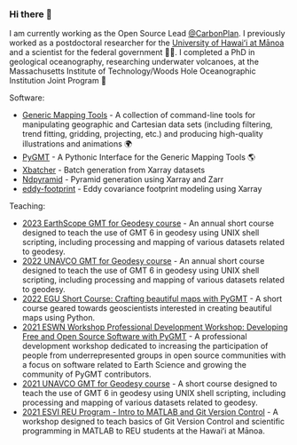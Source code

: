### Hi there 👋

I am currently working as the Open Source Lead [@CarbonPlan](https://carbonplan.org/).
I previously worked as a postdoctoral researcher for the [University of Hawaiʻi at Mānoa](https://manoa.hawaii.edu/)
and a scientist for the federal government :technologist:. I
completed a PhD in geological oceanography, researching underwater volcanoes, at the Massachusetts Institute
of Technology/Woods Hole Oceanographic Institution Joint Program :volcano:

Software:

- [Generic Mapping Tools](https://github.com/GenericMappingTools/gmt) - A
  collection of command-line tools for manipulating geographic and Cartesian
  data sets (including filtering, trend fitting, gridding, projecting, etc.)
  and producing high-quality illustrations and animations :earth_africa:
- [PyGMT](https://github.com/GenericMappingTools/pygmt) - A Pythonic Interface
  for the Generic Mapping Tools :earth_americas:
- [Xbatcher](https://github.com/xarray-contrib/xbatcher) - Batch generation from Xarray datasets
- [Ndpyramid](https://github.com/carbonplan/ndpyramid) - Pyramid generation using Xarray and Zarr
- [eddy-footprint](https://github.com/arctic-carbon/eddy-footprint) - Eddy covariance footprint modeling using Xarray

Teaching:

- [2023 EarthScope GMT for Geodesy course](https://github.com/GenericMappingTools/gmt-for-geodesy) - An annual short course designed
  to teach the use of GMT 6 in geodesy using UNIX shell scripting, including processing and mapping of various datasets
  related to geodesy.
- [2022 UNAVCO GMT for Geodesy course](https://github.com/GenericMappingTools/gmt-for-geodesy) - An annual short course designed
  to teach the use of GMT 6 in geodesy using UNIX shell scripting, including processing and mapping of various datasets
  related to geodesy.
- [2022 EGU Short Course: Crafting beautiful maps with PyGMT](https://github.com/GenericMappingTools/egu22pygmt) - A short course geared towards geoscientists interested in creating beautiful maps using Python.
- [2021 ESWN Workshop Professional Development Workshop: Developing Free and Open Source Software with PyGMT](https://github.com/GenericMappingTools/2021-eswn-pygmt-workshop) - A professional development workshop dedicated to increasing the participation of people
  from underrepresented groups in open source communities with a focus on software related to Earth Science and growing
  the community of PyGMT contributors.
- [2021 UNAVCO GMT for Geodesy course](https://github.com/GenericMappingTools/2021-unavco-course) - A short course designed
  to teach the use of GMT 6 in geodesy using UNIX shell scripting, including processing and mapping of various datasets
  related to geodesy.
- [2021 ESVI REU Program - Intro to MATLAB and Git Version Control](https://github.com/maxrjones/2021-reu-matlab-git) -
  A workshop designed to teach basics of Git Version Control and scientific programming in MATLAB to REU students at the
  Hawaiʻi at Mānoa.
